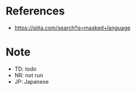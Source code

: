 # References
- https://qiita.com/search?q=masked+language

# Note
- TD: todo
- NR: not run
- JP: Japanese
